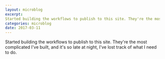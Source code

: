 ```yaml
---
layout: microblog
excerpt: 
Started building the workflows to publish to this site. They're the most complicated I've built, and it's so late at night, I've lost track of what I need to do.
categories: microblog 
date: 2017-03-11 
---
```


Started building the workflows to publish to this site. They're the most complicated I've built, and it's so late at night, I've lost track of what I need to do.